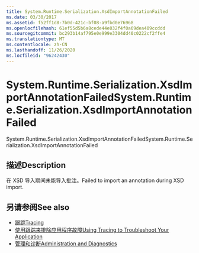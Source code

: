 ```yaml
---
title: System.Runtime.Serialization.XsdImportAnnotationFailed
ms.date: 03/30/2017
ms.assetid: f52ff1d8-7b0d-421c-bf08-a9fbd0e76968
ms.openlocfilehash: 61ef55d5b6a8cede44e032f4f0a69dea409ccddd
ms.sourcegitcommit: bc293b14af795e0e999e3304dd40c0222cf2ffe4
ms.translationtype: MT
ms.contentlocale: zh-CN
ms.lasthandoff: 11/26/2020
ms.locfileid: "96242430"
---
```

# <a name="systemruntimeserializationxsdimportannotationfailed"></a><span data-ttu-id="43ed8-102">System.Runtime.Serialization.XsdImportAnnotationFailed</span><span class="sxs-lookup"><span data-stu-id="43ed8-102">System.Runtime.Serialization.XsdImportAnnotationFailed</span></span>

<span data-ttu-id="43ed8-103">System.Runtime.Serialization.XsdImportAnnotationFailed</span><span class="sxs-lookup"><span data-stu-id="43ed8-103">System.Runtime.Serialization.XsdImportAnnotationFailed</span></span>  
  
## <a name="description"></a><span data-ttu-id="43ed8-104">描述</span><span class="sxs-lookup"><span data-stu-id="43ed8-104">Description</span></span>  

 <span data-ttu-id="43ed8-105">在 XSD 导入期间未能导入批注。</span><span class="sxs-lookup"><span data-stu-id="43ed8-105">Failed to import an annotation during XSD import.</span></span>  
  
## <a name="see-also"></a><span data-ttu-id="43ed8-106">另请参阅</span><span class="sxs-lookup"><span data-stu-id="43ed8-106">See also</span></span>

- [<span data-ttu-id="43ed8-107">跟踪</span><span class="sxs-lookup"><span data-stu-id="43ed8-107">Tracing</span></span>](index.md)
- [<span data-ttu-id="43ed8-108">使用跟踪来排除应用程序故障</span><span class="sxs-lookup"><span data-stu-id="43ed8-108">Using Tracing to Troubleshoot Your Application</span></span>](using-tracing-to-troubleshoot-your-application.md)
- [<span data-ttu-id="43ed8-109">管理和诊断</span><span class="sxs-lookup"><span data-stu-id="43ed8-109">Administration and Diagnostics</span></span>](../index.md)
